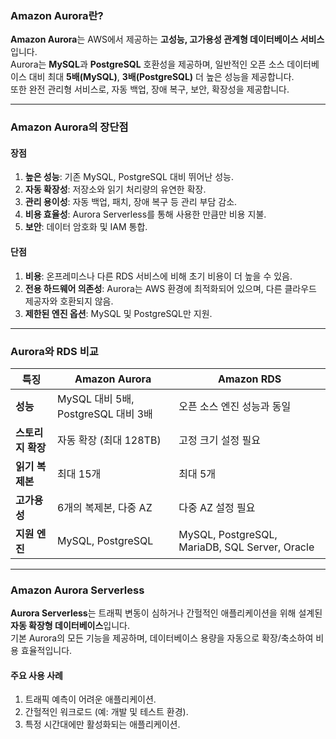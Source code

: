 ### Amazon Aurora란?

**Amazon Aurora**는 AWS에서 제공하는 **고성능, 고가용성 관계형 데이터베이스 서비스**입니다.  
Aurora는 **MySQL**과 **PostgreSQL** 호환성을 제공하며, 일반적인 오픈 소스 데이터베이스 대비 최대 **5배(MySQL)**, **3배(PostgreSQL)** 더 높은 성능을 제공합니다.  
또한 완전 관리형 서비스로, 자동 백업, 장애 복구, 보안, 확장성을 제공합니다.

---

### Amazon Aurora의 장단점

#### 장점

1. **높은 성능**: 기존 MySQL, PostgreSQL 대비 뛰어난 성능.
2. **자동 확장성**: 저장소와 읽기 처리량의 유연한 확장.
3. **관리 용이성**: 자동 백업, 패치, 장애 복구 등 관리 부담 감소.
4. **비용 효율성**: Aurora Serverless를 통해 사용한 만큼만 비용 지불.
5. **보안**: 데이터 암호화 및 IAM 통합.

#### 단점

1. **비용**: 온프레미스나 다른 RDS 서비스에 비해 초기 비용이 더 높을 수 있음.
2. **전용 하드웨어 의존성**: Aurora는 AWS 환경에 최적화되어 있으며, 다른 클라우드 제공자와 호환되지 않음.
3. **제한된 엔진 옵션**: MySQL 및 PostgreSQL만 지원.

---

### Aurora와 RDS 비교

| **특징**      | **Amazon Aurora**             | **Amazon RDS**                                 |
| ----------- | ----------------------------- | ---------------------------------------------- |
| **성능**      | MySQL 대비 5배, PostgreSQL 대비 3배 | 오픈 소스 엔진 성능과 동일                                |
| **스토리지 확장** | 자동 확장 (최대 128TB)              | 고정 크기 설정 필요                                    |
| **읽기 복제본**  | 최대 15개                        | 최대 5개                                          |
| **고가용성**    | 6개의 복제본, 다중 AZ                | 다중 AZ 설정 필요                                    |
| **지원 엔진**   | MySQL, PostgreSQL             | MySQL, PostgreSQL, MariaDB, SQL Server, Oracle |

---

### Amazon Aurora Serverless

**Aurora Serverless**는 트래픽 변동이 심하거나 간헐적인 애플리케이션을 위해 설계된 **자동 확장형 데이터베이스**입니다.  
기본 Aurora의 모든 기능을 제공하며, 데이터베이스 용량을 자동으로 확장/축소하여 비용 효율적입니다.

#### 주요 사용 사례

1. 트래픽 예측이 어려운 애플리케이션.
2. 간헐적인 워크로드 (예: 개발 및 테스트 환경).
3. 특정 시간대에만 활성화되는 애플리케이션.